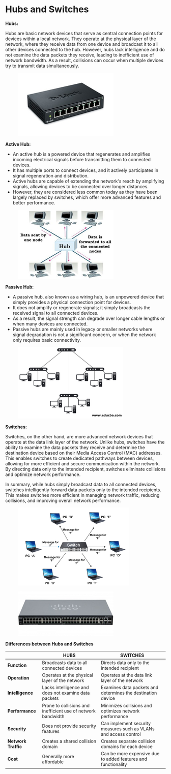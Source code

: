 # Hubs and Switches

**Hubs:**

Hubs are basic network devices that serve as central connection points for devices within a local network. They operate at the physical layer of the network, where they receive data from one device and broadcast it to all other devices connected to the hub. However, hubs lack intelligence and do not examine the data packets they receive, leading to inefficient use of network bandwidth. As a result, collisions can occur when multiple devices try to transmit data simultaneously.

<figure><img src="../../.gitbook/assets/hub (1).jpg" alt=""><figcaption></figcaption></figure>

**Active Hub:**

* An active hub is a powered device that regenerates and amplifies incoming electrical signals before transmitting them to connected devices.
* It has multiple ports to connect devices, and it actively participates in signal regeneration and distribution.
* Active hubs are capable of extending the network's reach by amplifying signals, allowing devices to be connected over longer distances.
* However, they are considered less common today as they have been largely replaced by switches, which offer more advanced features and better performance.

<figure><img src="../../.gitbook/assets/hub.jpg" alt="" width="300"><figcaption></figcaption></figure>

**Passive Hub:**

* A passive hub, also known as a wiring hub, is an unpowered device that simply provides a physical connection point for devices.
* It does not amplify or regenerate signals; it simply broadcasts the received signal to all connected devices.
* As a result, the signal strength can degrade over longer cable lengths or when many devices are connected.
* Passive hubs are mainly used in legacy or smaller networks where signal degradation is not a significant concern, or when the network only requires basic connectivity.

<figure><img src="../../.gitbook/assets/What-is-hub-1.png" alt="" width="330"><figcaption></figcaption></figure>

**Switches:**

Switches, on the other hand, are more advanced network devices that operate at the data link layer of the network. Unlike hubs, switches have the ability to examine the data packets they receive and determine the destination device based on their Media Access Control (MAC) addresses. This enables switches to create dedicated pathways between devices, allowing for more efficient and secure communication within the network. By directing data only to the intended recipient, switches eliminate collisions and optimize network performance.

In summary, while hubs simply broadcast data to all connected devices, switches intelligently forward data packets only to the intended recipients. This makes switches more efficient in managing network traffic, reducing collisions, and improving overall network performance.

<figure><img src="../../.gitbook/assets/1670477680-112478.png" alt="" width="350"><figcaption></figcaption></figure>

<figure><img src="../../.gitbook/assets/cisco_switch.jpg" alt="" width="300"><figcaption></figcaption></figure>

**Differences between Hubs and Switches**

|                     | **HUBS**                                                     | **SWITCHES**                                                     |
| ------------------- | ------------------------------------------------------------ | ---------------------------------------------------------------- |
| **Function**        | Broadcasts data to all connected devices                     | Directs data only to the intended recipient                      |
| **Operation**       | Operates at the physical layer of the network                | Operates at the data link layer of the network                   |
| **Intelligence**    | Lacks intelligence and does not examine data packets         | Examines data packets and determines the destination device      |
| **Performance**     | Prone to collisions and inefficient use of network bandwidth | Minimizes collisions and optimizes network performance           |
| **Security**        | Does not provide security features                           | Can implement security measures such as VLANs and access control |
| **Network Traffic** | Creates a shared collision domain                            | Creates separate collision domains for each device               |
| **Cost**            | Generally more affordable                                    | Can be more expensive due to added features and functionality    |
